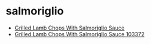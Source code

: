 # salmoriglio

 * [Grilled Lamb Chops With Salmoriglio Sauce](../../index/g/grilled-lamb-chops-with-salmoriglio-sauce-103372.json)
 * [Grilled Lamb Chops With Salmoriglio Sauce 103372](../../index/g/grilled-lamb-chops-with-salmoriglio-sauce-103372.json)
